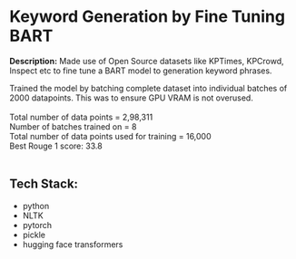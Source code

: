 # Keyword Generation by Fine Tuning BART

<b>Description:</b> Made use of Open Source datasets like KPTimes, KPCrowd, Inspect etc to fine tune a BART model to generation keyword phrases.

Trained the model by batching complete dataset into individual batches of 2000 datapoints. This was to ensure GPU VRAM is not overused. <br><br>
Total number of data points = 2,98,311 <br>
Number of batches trained on = 8 <br>
Total number of data points used for training = 16,000 <br>
Best Rouge 1 score: 33.8 <br><br>

## Tech Stack:
* python
* NLTK
* pytorch
* pickle
* hugging face transformers

